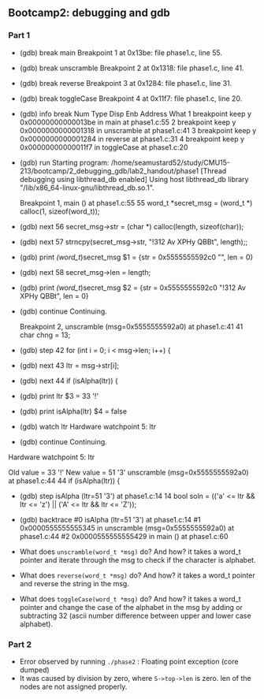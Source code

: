 ## Bootcamp2: debugging and gdb
### Part 1
- (gdb) break main
    Breakpoint 1 at 0x13be: file phase1.c, line 55.
- (gdb) break unscramble
    Breakpoint 2 at 0x1318: file phase1.c, line 41.
- (gdb) break reverse
    Breakpoint 3 at 0x1284: file phase1.c, line 31.
- (gdb) break toggleCase
    Breakpoint 4 at 0x11f7: file phase1.c, line 20.
- (gdb) info break
Num     Type           Disp Enb Address            What
1       breakpoint     keep y   0x00000000000013be in main at phase1.c:55
2       breakpoint     keep y   0x0000000000001318 in unscramble at phase1.c:41
3       breakpoint     keep y   0x0000000000001284 in reverse at phase1.c:31
4       breakpoint     keep y   0x00000000000011f7 in toggleCase at phase1.c:20
- (gdb) run
    Starting program: /home/seamustard52/study/CMU15-213/bootcamp/2_debugging_gdb/lab2_handout/phase1 
    [Thread debugging using libthread_db enabled]
    Using host libthread_db library "/lib/x86_64-linux-gnu/libthread_db.so.1".

    Breakpoint 1, main () at phase1.c:55
    55          word_t *secret_msg = (word_t *) calloc(1, sizeof(word_t));
- (gdb) next
  56          secret_msg->str = (char *) calloc(length, sizeof(char));
- (gdb) next
  57          strncpy(secret_msg->str, "!312 Av XPHy QBBt", length);;
- (gdb) print *(word_t*)secret_msg
    $1 = {str = 0x5555555592c0 "", len = 0}
- (gdb) next
  58          secret_msg->len = length;
- (gdb) print *(word_t*)secret_msg
  $2 = {str = 0x5555555592c0 "!312 Av XPHy QBBt", len = 0}
- (gdb) continue
    Continuing.

    Breakpoint 2, unscramble (msg=0x5555555592a0) at phase1.c:41
    41          char chng = 13;
- (gdb) step
    42          for (int i = 0; i < msg->len; i++) {
- (gdb) next
    43              ltr = msg->str[i];
- (gdb) next
  44              if (isAlpha(ltr)) {
- (gdb) print ltr
  $3 = 33 '!'
- (gdb) print isAlpha(ltr)
  $4 = false
- (gdb) watch ltr
  Hardware watchpoint 5: ltr
- (gdb) continue
Continuing.

Hardware watchpoint 5: ltr

Old value = 33 '!'
New value = 51 '3'
unscramble (msg=0x5555555592a0) at phase1.c:44
44              if (isAlpha(ltr)) {
- (gdb) step
isAlpha (ltr=51 '3') at phase1.c:14
14          bool soln = (('a' <= ltr && ltr <= 'z') || ('A' <= ltr && ltr <= 'Z'));
- (gdb) backtrace
#0  isAlpha (ltr=51 '3') at phase1.c:14
#1  0x0000555555555345 in unscramble (msg=0x5555555592a0) at phase1.c:44
#2  0x0000555555555429 in main () at phase1.c:60

- What does `unscramble(word_t *msg)` do? And how?
    it takes a word_t pointer and iterate through the msg to check if the character is alphabet.
- What does `reverse(word_t *msg)` do? And how?
    it takes a word_t pointer and reverse the string in the msg.
- What does `toggleCase(word_t *msg)` do? And how?
    it takes a word_t pointer and change the case of the alphabet in the msg by adding or subtracting 32 (ascii number difference between upper and lower case alphabet).

### Part 2
- Error observed by running `./phase2` : Floating point exception (core dumped)
- It was caused by division by zero, where `S->top->len` is zero. len of the nodes are not assigned properly. 